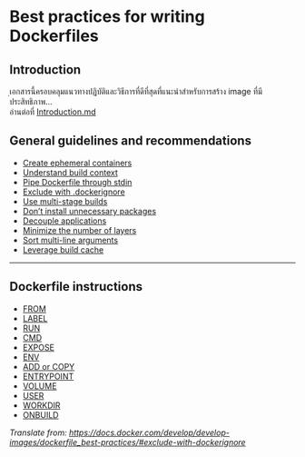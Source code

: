 # Best practices for writing Dockerfiles

## Introduction
ฺเอกสารนี้ครอบคลุมแนวทางปฏิบัติและวิธีการที่ดีที่สุดที่แนะนำสำหรับการสร้าง image ที่มีประสิทธิภาพ...\
อ่านต่อที่ [Introduction.md](../blob/Introduction.md)

## General guidelines and recommendations
- [Create ephemeral containers](General%20guidelines%20and%20recommendations/01_Create%20ephemeral%20containers.md)
- [Understand build context](General%20guidelines%20and%20recommendations/02_Understand%20build%20context.md)
- [Pipe Dockerfile through stdin](General%20guidelines%20and%20recommendations/03_Pipe%20Dockerfile%20through%20stdin.md)
- [Exclude with .dockerignore](General%20guidelines%20and%20recommendations/04_Exclude%20with%20.dockerignore.md)
- [Use multi-stage builds](General%20guidelines%20and%20recommendations/05_Use%20multi-stage%20builds.md)
- [Don’t install unnecessary packages](General%20guidelines%20and%20recommendations/06_Don’t%20install%20unnecessary%20packages.md)
- [Decouple applications](General%20guidelines%20and%20recommendations/07_Decouple%20applications.md)
- [Minimize the number of layers](General%20guidelines%20and%20recommendations/08_Minimize%20the%20number%20of%20layers.md)
- [Sort multi-line arguments](General%20guidelines%20and%20recommendations/09_Sort%20multi-line%20arguments.md)
- [Leverage build cache](General%20guidelines%20and%20recommendations/10_Leverage%20build%20cache.md)
-----------------------------
## Dockerfile instructions
- [FROM](Dockerfile%20instructions/01_FROM.md)
- [LABEL](Dockerfile%20instructions/02_LABEL.md)
- [RUN](Dockerfile%20instructions/03_RUN.md)
- [CMD](Dockerfile%20instructions/04_CMD.md)
- [EXPOSE](Dockerfile%20instructions/05_EXPOSE.md)
- [ENV](Dockerfile%20instructions/06_ENV.md)
- [ADD or COPY](Dockerfile%20instructions/07_ADD%20or%20COPY.md)
- [ENTRYPOINT](Dockerfile%20instructions/08_ENTRYPOINT.md)
- [VOLUME](Dockerfile%20instructions/09_VOLUME.md)
- [USER](Dockerfile%20instructions/10_USER.md)
- [WORKDIR](Dockerfile%20instructions/11_WORKDIR.md)
- [ONBUILD](Dockerfile%20instructions/12_ONBUILD.md)

*Translate from: https://docs.docker.com/develop/develop-images/dockerfile_best-practices/#exclude-with-dockerignore*
